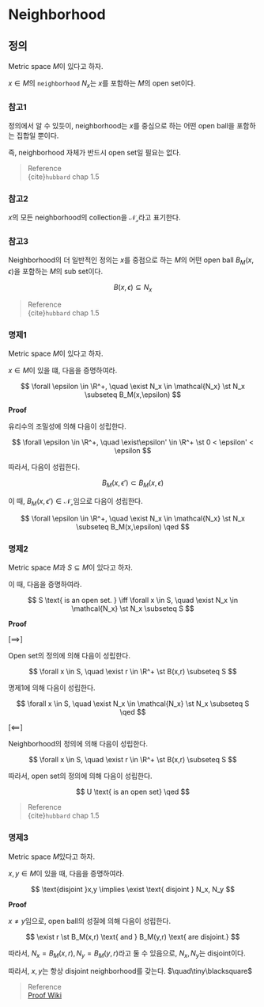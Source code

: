 # Neighborhood
## 정의
Metric space $M$이 있다고 하자.

$x \in M$의 `neighborhood` $N_x$는 $x$를 포함하는 $M$의 open set이다.

### 참고1
정의에서 알 수 있듯이, neighborhood는 $x$를 중심으로 하는 어떤 open ball을 포함하는 집합일 뿐이다. 

즉, neighborhood 자체가 반드시 open set일 필요는 없다. 

> Reference  
> {cite}`hubbard` chap 1.5 

### 참고2
$x$의 모든 neighborhood의 collection을 $\mathcal{N_x}$라고 표기한다.

### 참고3
Neighborhood의 더 일반적인 정의는  $x$를 중점으로 하는 $M$의 어떤 open ball $B_M(x,\epsilon)$을 포함하는 $M$의 sub set이다. 

$$ B(x,\epsilon) \subseteq N_x $$

> Reference  
> {cite}`hubbard` chap 1.5 


### 명제1
Metric space $M$이 있다고 하자.

$x \in M$이 있을 떄, 다음을 증명하여라.

$$ \forall \epsilon \in \R^+, \quad \exist N_x \in \mathcal{N_x} \st N_x \subseteq B_M(x,\epsilon) $$

**Proof**

유리수의 조밀성에 의해 다음이 성립한다.

$$ \forall \epsilon \in \R^+, \quad \exist\epsilon' \in \R^+ \st 0 < \epsilon' < \epsilon $$

따라서, 다음이 성립한다.

$$ B_M(x,\epsilon') \subset B_M(x, \epsilon) $$

이 때, $B_M(x,\epsilon') \in \mathcal{N_x}$임으로 다음이 성립한다.

$$ \forall \epsilon \in \R^+, \quad \exist N_x \in \mathcal{N_x} \st N_x \subseteq B_M(x,\epsilon) \qed $$

### 명제2
Metric space $M$과 $S \subseteq M$이 있다고 하자.

이 때, 다음을 증명하여라.

$$ S \text{ is an open set. } \iff \forall x \in S, \quad \exist N_x \in \mathcal{N_x} \st N_x \subseteq S $$

**Proof**

[$\implies$]  

Open set의 정의에 의해 다음이 성립한다.

$$ \forall x \in S, \quad \exist r \in \R^+ \st B(x,r) \subseteq S $$

명제1에 의해 다음이 성립한다.

$$ \forall x \in S, \quad \exist N_x \in \mathcal{N_x} \st N_x \subseteq S \qed $$

[$\impliedby$]  

Neighborhood의 정의에 의해 다음이 성립한다.

$$ \forall x \in S, \quad \exist r \in \R^+ \st B(x,r) \subseteq S $$

따라서, open set의 정의에 의해 다음이 성립한다.

$$ U \text{ is an open set} \qed $$

> Reference  
> {cite}`hubbard` chap 1.5 
 
### 명제3
Metric space $M$있다고 하자.

$x,y \in M$이 있을 때, 다음을 증명하여라.

$$ \text{disjoint }x,y \implies \exist \text{ disjoint } N_x, N_y $$

**Proof**

$x \neq y$임으로, open ball의 성질에 의해 다음이 성립한다.

$$ \exist r \st B_M(x,r) \text{ and } B_M(y,r) \text{ are disjoint.} $$

따라서, $N_x = B_M(x,r), N_y = B_M(y,r)$라고 둘 수 있음으로, $N_x, N_y$는 disjoint이다. 

따라서, $x,y$는 항상 disjoint neighborhood를 갖는다. $\quad\tiny\blacksquare$

> Reference  
> [Proof Wiki](https://proofwiki.org/wiki/Distinct_Points_in_Metric_Space_have_Disjoint_Neighborhoods)